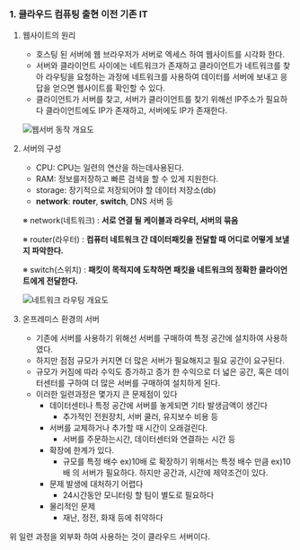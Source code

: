 
### 1. 클라우드 컴퓨팅 출현 이전 기존 IT

1. 웹사이트의 원리
	- 호스팅 된 서버에 웹 브라우저가 서버로 엑세스 하여 웹사이트를 시각화 한다.
	- 서버와 클라이언트 사이에는 네트워크가 존재하고 클라이언트가 네트워크를 찾아 라우팅을 요청하는 과정에 네트워크를 사용하여 데이터를 서버에 보내고 응답을 얻으면 웹사이트를 확인할 수 있다.
	- 클라이언트가 서버를 찾고, 서버가 클라이언트를 찾기 위해선 IP주소가 필요하다
	클라이언트에도 IP가 존재하고, 서버에도 IP가 존재한다.

	![웹서버 동작 개요도](https://s3.us-west-2.amazonaws.com/secure.notion-static.com/a2d89d12-a0b1-4493-9f89-6a3c43e97bf4/client_server.png?X-Amz-Algorithm=AWS4-HMAC-SHA256&X-Amz-Content-Sha256=UNSIGNED-PAYLOAD&X-Amz-Credential=AKIAT73L2G45EIPT3X45%2F20230824%2Fus-west-2%2Fs3%2Faws4_request&X-Amz-Date=20230824T142324Z&X-Amz-Expires=3600&X-Amz-Signature=6d79d449d67c123fbef3052aa33af6bd4bec8a1e47efb5b19fe47eefe9572c50&X-Amz-SignedHeaders=host&x-id=GetObject)

1. 서버의 구성
	- CPU: CPU는 일련의 연산을 하는데사용된다.
	- RAM: 정보를저장하고 빠른 검색을 할 수 있게 지원한다.
	- storage: 장기적으로 저장되어야 할 데이터 저장소(db)
	- **network**: **router**, **switch**, DNS 서버 등

	※ network(네트워크) : **서로 연결 될 케이블과 라우터, 서버의 묶음**


	※ router(라우터) : **컴퓨터 네트워크 간 데이터패킷을 전달할 때 어디로 어떻게 보낼지 파악한다.**


	※ switch(스위치) : **패킷이 목적지에 도착하면 패킷을 네트워크의 정확한 클라이언트에게 전달한다.**


	![네트워크 라우팅 개요도](https://s3.us-west-2.amazonaws.com/secure.notion-static.com/c93e7a17-3f23-4973-8e7e-e6472b63387b/cleint_router_switch.png?X-Amz-Algorithm=AWS4-HMAC-SHA256&X-Amz-Content-Sha256=UNSIGNED-PAYLOAD&X-Amz-Credential=AKIAT73L2G45EIPT3X45%2F20230824%2Fus-west-2%2Fs3%2Faws4_request&X-Amz-Date=20230824T142324Z&X-Amz-Expires=3600&X-Amz-Signature=2f948fb6f14655f14332bb3fc6e27fb9da1f9e26e2ec23ef6c6e40bf0e7a8784&X-Amz-SignedHeaders=host&x-id=GetObject)

2. 온프레미스 환경의 서버
	- 기존에 서버를 사용하기 위해선 서버를 구매하여 특정 공간에 설치하여 사용하였다.
	- 하지만 점점 규모가 커지면 더 많은 서버가 필요해지고 필요 공간이 요구된다.
	- 규모가 커짐에 따라 수익도 증가하고 증가 한 수익으로 더 넓은 공간, 혹은 데이터센터를 구하여 더 많은 서버를 구매하여 설치하게 된다.
	- 이러한 일련과정은 몇가지 큰 문제점이 있다
		- 데이터센터나 특정 공간에 서버를 놓게되면 기타 발생금액이 생긴다
			- 추가적인 전원장치, 서버 쿨러, 유지보수 비용 등
		- 서버를 교체하거나 추가할 때 시간이 오래걸린다.
			- 서버를 주문하는시간, 데이터센터와 연결하는 시간 등
		- 확장에 한계가 있다.
			- 규모를 특정 배수 ex)10배 로 확장하기 위해서는 특정 배수 만큼 ex)10배 의 서버가 필요하다. 하지만 공간과, 시간에 제약조건이 있다.
		- 문제 발생에 대처하기 어렵다
			- 24시간동안 모니터링 할 팀이 별도로 필요하다
		- 물리적인 문제
			- 재난, 정전, 화재 등에 취약하다

위 일련 과정을 외부화 하여 사용하는 것이 클라우드 서버이다.

